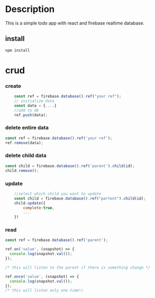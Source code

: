 # Description

This is a simple todo app with react and firebase realtime database.

## install

```sh
npm install
```

# crud

### create

```js
    const ref = firebase.database().ref("your ref");
    // initialize data
    const data = {....}
    //add to db
    ref.push(data);
```

### delete entire data

```js
const ref = firebase.database().ref('your ref');
ref.remove(data);
```

### delete child data

```js
const child = firebase.database().ref('parent').child(id);
child.remove();
```

### update

```js
    //select which child you want to update
    const child = firebase.database().ref("partent").child(id);
    child.update({
        complete:true,
        ...
    })
```

### read

```js
const ref = firebase.database().ref('parent');

ref.on('value', (snapshot) => {
  console.log(snapshot.val());
});

/* this will listen to the parent if there is something change */

ref.once('value', (snapshot) => {
  console.log(snapshot.val());
});
/* this will listen only one time*/
```
